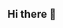 ## Hi there 👋

<!--
**LopesY747/LopesY747** is a ✨ _special_ ✨ repository because its `README.md` (this file) appears on your GitHub profile.

Here are some ideas to get you started:

Estou estudando na Alura
Estou me desenvolvendo na linguagem JavaScript
Utilizo esse espaço para minha organização e compartilhamento dos meu projetos desenvolvidos

